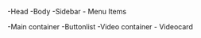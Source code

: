 -Head
-Body
   -Sidebar
      - Menu Items

  -Main container
        -Buttonlist
        -Video container
            - Videocard
